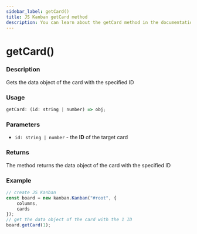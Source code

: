 ```yaml
---
sidebar_label: getCard()
title: JS Kanban getCard method
description: You can learn about the getCard method in the documentation of the JavaScript Kanban library. Browse developer guides and API reference, try out code examples and live demos.
---
```


# getCard()

### Description

Gets the data object of the card with the specified ID

### Usage

```js
getCard: (id: string | number) => obj;
```

### Parameters

- `id: string | number` - the **ID** of the target card

### Returns

The method returns the data object of the card with the specified ID

### Example

```jsx {7}
// create JS Kanban
const board = new kanban.Kanban("#root", {
	columns,
	cards
});
// get the data object of the card with the 1 ID
board.getCard(1);
```
